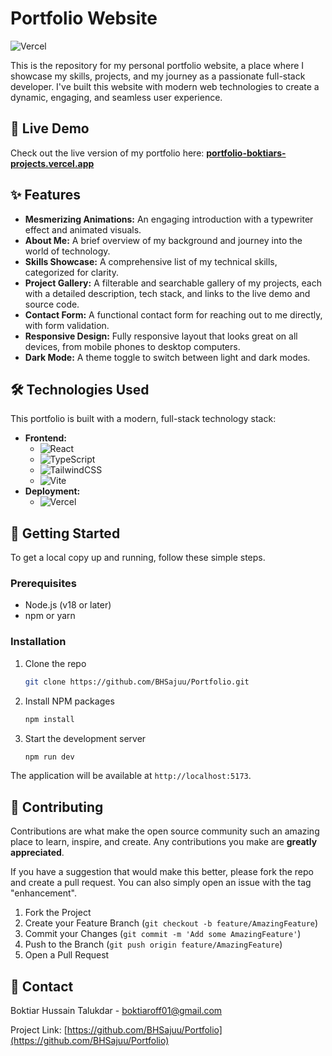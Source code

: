 # Portfolio Website

![Vercel](https://therealsujitk-vercel-badge.vercel.app/?app=portfolio-boktiars-projects&style=for-the-badge)

This is the repository for my personal portfolio website, a place where I showcase my skills, projects, and my journey as a passionate full-stack developer. I've built this website with modern web technologies to create a dynamic, engaging, and seamless user experience.

## 🚀 Live Demo

Check out the live version of my portfolio here: **[portfolio-boktiars-projects.vercel.app](https://portfolio-boktiars-projects.vercel.app/)**

## ✨ Features

* **Mesmerizing Animations:** An engaging introduction with a typewriter effect and animated visuals.
* **About Me:** A brief overview of my background and journey into the world of technology.
* **Skills Showcase:** A comprehensive list of my technical skills, categorized for clarity.
* **Project Gallery:** A filterable and searchable gallery of my projects, each with a detailed description, tech stack, and links to the live demo and source code.
* **Contact Form:** A functional contact form for reaching out to me directly, with form validation.
* **Responsive Design:** Fully responsive layout that looks great on all devices, from mobile phones to desktop computers.
* **Dark Mode:** A theme toggle to switch between light and dark modes.

## 🛠️ Technologies Used

This portfolio is built with a modern, full-stack technology stack:

* **Frontend:**
    * ![React](https://img.shields.io/badge/react-%2320232a.svg?style=for-the-badge&logo=react&logoColor=%2361DAFB)
    * ![TypeScript](https://img.shields.io/badge/typescript-%23007ACC.svg?style=for-the-badge&logo=typescript&logoColor=white)
    * ![TailwindCSS](https://img.shields.io/badge/tailwindcss-%2338B2AC.svg?style=for-the-badge&logo=tailwind-css&logoColor=white)
    * ![Vite](https://img.shields.io/badge/vite-%23646CFF.svg?style=for-the-badge&logo=vite&logoColor=white)
* **Deployment:**
    * ![Vercel](https://img.shields.io/badge/vercel-%23000000.svg?style=for-the-badge&logo=vercel&logoColor=white)

## 🚀 Getting Started

To get a local copy up and running, follow these simple steps.

### Prerequisites

* Node.js (v18 or later)
* npm or yarn

### Installation

1.  Clone the repo
    ```sh
    git clone https://github.com/BHSajuu/Portfolio.git
    ```
2.  Install NPM packages
    ```sh
    npm install
    ```
3.  Start the development server
    ```sh
    npm run dev
    ```

The application will be available at `http://localhost:5173`.

## 🤝 Contributing

Contributions are what make the open source community such an amazing place to learn, inspire, and create. Any contributions you make are **greatly appreciated**.

If you have a suggestion that would make this better, please fork the repo and create a pull request. You can also simply open an issue with the tag "enhancement".

1.  Fork the Project
2.  Create your Feature Branch (`git checkout -b feature/AmazingFeature`)
3.  Commit your Changes (`git commit -m 'Add some AmazingFeature'`)
4.  Push to the Branch (`git push origin feature/AmazingFeature`)
5.  Open a Pull Request

## 📧 Contact

Boktiar Hussain Talukdar - [boktiaroff01@gmail.com](mailto:boktiaroff01@gmail.com)

Project Link: [https://github.com/BHSajuu/Portfolio](https://github.com/BHSajuu/Portfolio)
